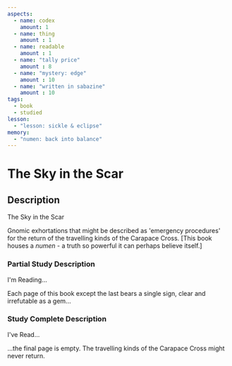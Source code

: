 ```yaml
---
aspects: 
  - name: codex
    amount: 1
  - name: thing
    amount : 1
  - name: readable
    amount : 1
  - name: "tally price"
    amount : 8
  - name: "mystery: edge"
    amount : 10
  - name: "written in sabazine"
    amount : 10
tags:
  - book
  - studied
lesson:
  - "lesson: sickle & eclipse"
memory:
  - "numen: back into balance"
---
```


# The Sky in the Scar

## Description
The Sky in the Scar

Gnomic exhortations that might be described as 'emergency procedures' for the return of the travelling kinds of the Carapace Cross. [This book houses a <i>numen</i> - a truth so powerful it can perhaps believe itself.]
### Partial Study Description
I'm Reading...

Each page of this book except the last bears a single sign, clear and irrefutable as a gem... 
### Study Complete Description
I've Read...

…the final page is empty. The travelling kinds of the Carapace Cross might never return.